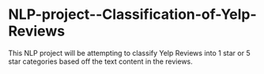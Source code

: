 # NLP-project--Classification-of-Yelp-Reviews
 This NLP project will be attempting to classify Yelp Reviews into 1 star or 5 star categories based off the text content in the reviews. 
